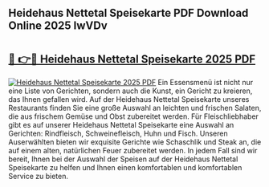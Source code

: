## Heidehaus Nettetal Speisekarte PDF Download Online 2025 IwVDv

# <h2><a href="http://gcckef.nevu.top/?p=Heidehaus+Nettetal+Speisekarte">🔗 👉🔴 Heidehaus Nettetal Speisekarte 2025 PDF</a></h2>

[![Heidehaus Nettetal Speisekarte 2025 PDF](https://i.imgur.com/dBaPXMq.png)](http://gcckef.nevu.top/?p=Heidehaus+Nettetal+Speisekarte)
Ein Essensmenü ist nicht nur eine Liste von Gerichten, sondern auch die Kunst, ein Gericht zu kreieren, das Ihnen gefallen wird. Auf der Heidehaus Nettetal Speisekarte unseres Restaurants finden Sie eine große Auswahl an leichten und frischen Salaten, die aus frischem Gemüse und Obst zubereitet werden. Für Fleischliebhaber gibt es auf unserer Heidehaus Nettetal Speisekarte eine Auswahl an Gerichten: Rindfleisch, Schweinefleisch, Huhn und Fisch. Unseren Auserwählten bieten wir exquisite Gerichte wie Schaschlik und Steak an, die auf einem alten, natürlichen Feuer zubereitet werden. In jedem Fall sind wir bereit, Ihnen bei der Auswahl der Speisen auf der Heidehaus Nettetal Speisekarte zu helfen und Ihnen einen komfortablen und komfortablen Service zu bieten.
